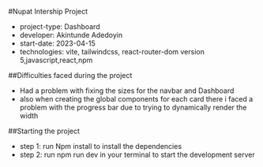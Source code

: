 #Nupat Intership Project

- project-type: Dashboard
- developer: Akintunde Adedoyin
- start-date: 2023-04-15
- technologies: vite, tailwindcss, react-router-dom version 5,javascript,react,npm

##Difficulties faced during the project

- Had a problem with fixing the sizes for the navbar and Dashboard
- also when creating the global components for each card there i faced a problem with the progress bar due to trying to dynamically render the width

##Starting the project

- step 1: run Npm install to install the dependencies
- step 2: run npm run dev in your terminal to start the development server



